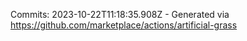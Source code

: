 Commits: 2023-10-22T11:18:35.908Z - Generated via https://github.com/marketplace/actions/artificial-grass
<br>
